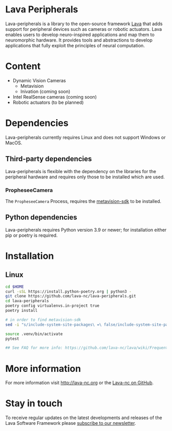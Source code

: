 # Lava Peripherals

Lava-peripherals is a library to the open-source framework [Lava](http://lava-nc.org) that adds support for peripheral devices such as cameras or robotic actuators.
Lava enables users to develop neuro-inspired applications and map them to neuromorphic hardware. It provides tools and abstractions to develop applications that fully exploit the principles of neural computation. 


# Content

- Dynamic Vision Cameras
  - Metavision
  - Inivation (coming soon)
- Intel RealSense cameras (coming soon)
- Robotic actuators (to be planned)
  

# Dependencies

Lava-peripherals currently requires Linux and does not support Windows or MacOS.

## Third-party dependencies

Lava-peripherals is flexible with the dependency on the libraries for the peripheral hardware and requires only those to be installed which are used. 

### PropheseeCamera
The `PropheseeCamera` Process, requires the [metavision-sdk](https://docs.prophesee.ai/stable/installation/index.html) to be installed. 

## Python dependencies

Lava-peripherals requires Python version 3.9 or newer; for installation either pip or poetry is required.

# Installation

## Linux

```bash
cd $HOME
curl -sSL https://install.python-poetry.org | python3 -
git clone https://github.com/lava-nc/lava-peripherals.git
cd lava-peripherals
poetry config virtualenvs.in-project true
poetry install

# in order to find metavision-sdk
sed -i "s/include-system-site-packages\ =\ false/include-system-site-packages\ =\ true/g" .venv/pyvenv.cfg

source .venv/bin/activate
pytest

## See FAQ for more info: https://github.com/lava-nc/lava/wiki/Frequently-Asked-Questions-(FAQ)#install
```

# More information

For more information visit http://lava-nc.org or the [Lava-nc on GitHub](https://github.com/lava-nc).
​

# Stay in touch

To receive regular updates on the latest developments and releases of the Lava
Software Framework
please [subscribe to our newsletter](http://eepurl.com/hJCyhb).
